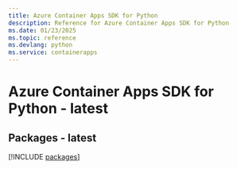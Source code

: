 ```yaml
---
title: Azure Container Apps SDK for Python
description: Reference for Azure Container Apps SDK for Python
ms.date: 01/23/2025
ms.topic: reference
ms.devlang: python
ms.service: containerapps
---
```

# Azure Container Apps SDK for Python - latest
## Packages - latest
[!INCLUDE [packages](container-apps-index.md)]